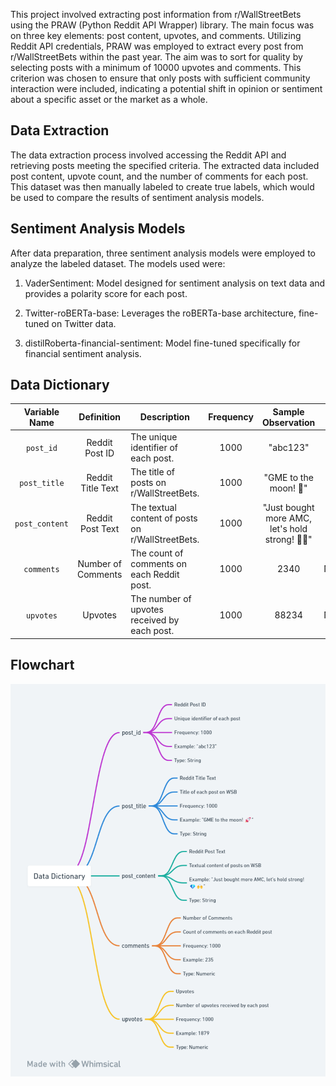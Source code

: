 This project involved extracting post information from r/WallStreetBets using the PRAW (Python Reddit API Wrapper) library. The main focus was on three key elements: post content, upvotes, and comments. Utilizing Reddit API credentials, PRAW was employed to extract every post from r/WallStreetBets within the past year. The aim was to sort for quality by selecting posts with a minimum of 10000 upvotes and comments. This criterion was chosen to ensure that only posts with sufficient community interaction were included, indicating a potential shift in opinion or sentiment about a specific asset or the market as a whole.

## Data Extraction

The data extraction process involved accessing the Reddit API and retrieving posts meeting the specified criteria. The extracted data included post content, upvote count, and the number of comments for each post. This dataset was then manually labeled to create true labels, which would be used to compare the results of sentiment analysis models.

## Sentiment Analysis Models

After data preparation, three sentiment analysis models were employed to analyze the labeled dataset. The models used were:

1. VaderSentiment: Model designed for sentiment analysis on text data and provides a polarity score for each post.

2. Twitter-roBERTa-base: Leverages the roBERTa-base architecture, fine-tuned on Twitter data.

3. distilRoberta-financial-sentiment: Model fine-tuned specifically for financial sentiment analysis.

## Data Dictionary

| Variable Name   | Definition           | Description                                    | Frequency | Sample Observation                                      | Type      |
|:---------------:|:---------------------:|-----------------------------------------------|:---------:|:--------------------------------------------------------:|:---------:|
| `post_id`       | Reddit Post ID        | The unique identifier of each post.            | 1000      | "abc123"                                                 | String    |
| `post_title`    | Reddit Title Text      | The title of posts on r/WallStreetBets.        | 1000      | "GME to the moon! 🚀"                                     | String    |
| `post_content`  | Reddit Post Text      | The textual content of posts on r/WallStreetBets. | 1000    | "Just bought more AMC, let's hold strong! 💎🙌"           | String    |
| `comments`      | Number of Comments    | The count of comments on each Reddit post.      | 1000      | 2340                                                      | Numeric   |
| `upvotes`       | Upvotes               | The number of upvotes received by each post.    | 1000      | 88234                                                     | Numeric   |

## Flowchart
![Data Dictionary](./data-dictionary.png)
